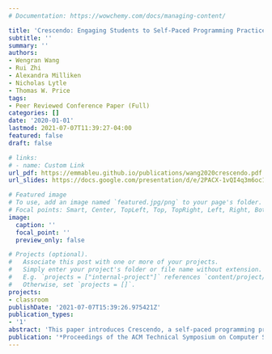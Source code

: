 ```yaml
---
# Documentation: https://wowchemy.com/docs/managing-content/

title: 'Crescendo: Engaging Students to Self-Paced Programming Practices'
subtitle: ''
summary: ''
authors:
- Wengran Wang
- Rui Zhi
- Alexandra Milliken
- Nicholas Lytle
- Thomas W. Price
tags:
- Peer Reviewed Conference Paper (Full)
categories: []
date: '2020-01-01'
lastmod: 2021-07-07T11:39:27-04:00
featured: false
draft: false

# links:
# - name: Custom Link
url_pdf: https://emmableu.github.io/publications/wang2020crescendo.pdf
url_slides: https://docs.google.com/presentation/d/e/2PACX-1vQI4q3m6oc1sQgVXlHmGf00RIgM-pkuKqXQ7taHf7Y_kQEP_jYv0BFD_10vMdkS765CeLC3l8PdX9Cg/pub?start=false&loop=false&delayms=60000

# Featured image
# To use, add an image named `featured.jpg/png` to your page's folder.
# Focal points: Smart, Center, TopLeft, Top, TopRight, Left, Right, BottomLeft, Bottom, BottomRight.
image:
  caption: ''
  focal_point: ''
  preview_only: false

# Projects (optional).
#   Associate this post with one or more of your projects.
#   Simply enter your project's folder or file name without extension.
#   E.g. `projects = ["internal-project"]` references `content/project/deep-learning/index.md`.
#   Otherwise, set `projects = []`.
projects:
- classroom
publishDate: '2021-07-07T15:39:26.975421Z'
publication_types:
- '1'
abstract: 'This paper introduces Crescendo, a self-paced programming practice environment that combines the block-based and visual, interactive programming of Snap, with the structured practices commonly found in Drill-and-Practice Environments. Crescendo supports students with Parsons problems to reduce problem complexity, Use-Modify-Create task progressions to gradually introduce new programming concepts, and automated feedback and assessment to support learning. In this work, we report on our experience deploying Crescendo in a programming camp for middle school students, as well as in an introductory university course for non-majors. Our initial results from field observations and log data suggest that the support features in Crescendo kept students engaged and allowed them to progress through programming concepts quickly. However, some students still struggled even with these highly-structured problems, requiring additional assistance, suggesting that even strong scaffolding may be insufficient to allow students to progress independently through the tasks.'
publication: '*Proceedings of the ACM Technical Symposium on Computer Science Education*(31.4% acceptance rate; 171/544 papers.)'
---
```

